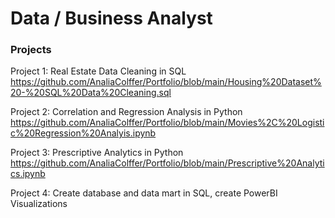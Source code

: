 # Data / Business Analyst

### Projects
Project 1: Real Estate Data Cleaning in SQL
    https://github.com/AnaliaColffer/Portfolio/blob/main/Housing%20Dataset%20-%20SQL%20Data%20Cleaning.sql 

Project 2: Correlation and Regression Analysis in Python
    https://github.com/AnaliaColffer/Portfolio/blob/main/Movies%2C%20Logistic%20Regression%20Analyis.ipynb

Project 3: Prescriptive Analytics in Python
    https://github.com/AnaliaColffer/Portfolio/blob/main/Prescriptive%20Analytics.ipynb

Project 4: Create database and data mart in SQL, create PowerBI Visualizations

